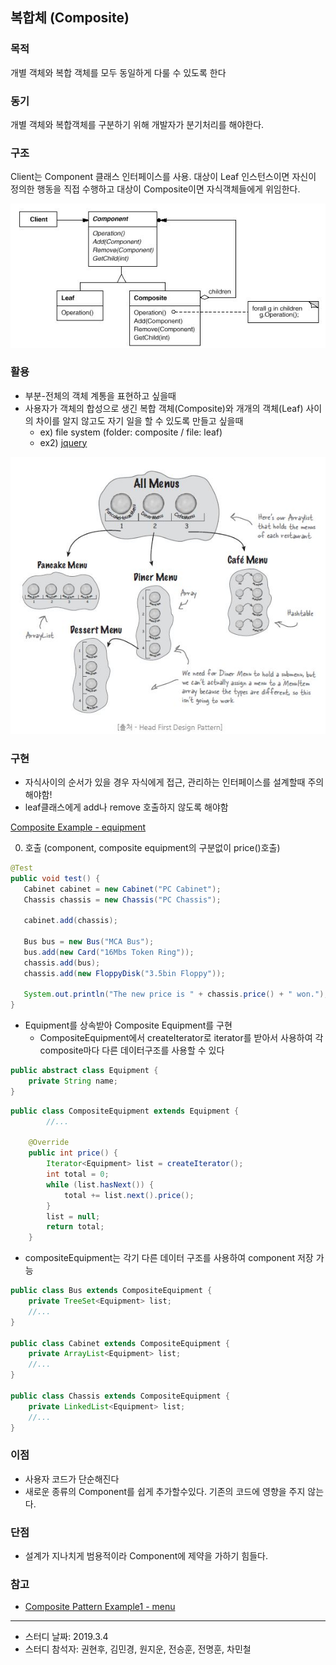 ## 복합체 (Composite)

### 목적
개별 객체와 복합 객체를 모두 동일하게 다룰 수 있도록 한다

### 동기
개별 객체와 복합객체를 구분하기 위해 개발자가 분기처리를 해야한다.


### 구조
Client는 Component 클래스 인터페이스를 사용.
대상이 Leaf 인스턴스이면 자신이 정의한 행동을 직접 수행하고
대상이 Composite이면 자식객체들에게 위임한다.

![composite](images/composite.png)

### 활용
- 부분-전체의 객체 계통을 표현하고 싶을때
- 사용자가 객체의 합성으로 생긴 복합 객체(Composite)와 개개의 객체(Leaf) 사이의 차이를 알지 않고도 자기 일을 할 수 있도록 만들고 싶을때
	- ex) file system (folder: composite / file: leaf)
	- ex2) [jquery](https://subscription.packtpub.com/book/web_development/9781785888687/1/ch01lvl1sec09/the-composite-pattern)

![composite_ex](images/composite_ex1.jpg)

### 구현
- 자식사이의 순서가 있을 경우 자식에게 접근, 관리하는 인터페이스를 설계할때 주의해야함!
- leaf클래스에게 add나 remove 호출하지 않도록 해야함

[Composite Example - equipment](https://github.com/betterdevstomorrow/design-patterns/tree/master/Structural_Patterns/composite-example/equipment)

0. 호출 (component, composite equipment의 구분없이 price()호출)
 ```java
@Test
public void test() {
    Cabinet cabinet = new Cabinet("PC Cabinet");
    Chassis chassis = new Chassis("PC Chassis");

    cabinet.add(chassis);

    Bus bus = new Bus("MCA Bus");
    bus.add(new Card("16Mbs Token Ring"));
    chassis.add(bus);
    chassis.add(new FloppyDisk("3.5bin Floppy"));

    System.out.println("The new price is " + chassis.price() + " won.");
}
```


- Equipment를 상속받아 Composite Equipment를 구현
   - CompositeEquipment에서 createIterator로 iterator를 받아서 사용하여 각 composite마다 다른 데이터구조를 사용할 수 있다

```java
public abstract class Equipment {
    private String name;
}
```
   
```java
public class CompositeEquipment extends Equipment {
        //... 

	@Override
	public int price() {
		Iterator<Equipment> list = createIterator();
		int total = 0;
		while (list.hasNext()) {
			total += list.next().price();
		}
		list = null;
		return total;
	}
```

- compositeEquipment는 각기 다른 데이터 구조를 사용하여 component 저장 가능
```java
public class Bus extends CompositeEquipment {
    private TreeSet<Equipment> list;
    //...
}

public class Cabinet extends CompositeEquipment {
    private ArrayList<Equipment> list;
    //...
}

public class Chassis extends CompositeEquipment {
    private LinkedList<Equipment> list;
    //...
}
```

### 이점
- 사용자 코드가 단순해진다
- 새로운 종류의 Component를 쉽게 추가할수있다. 기존의 코드에 영향을 주지 않는다.

### 단점
- 설계가 지나치게 범용적이라 Component에 제약을 가하기 힘들다. 

### 참고
- [Composite Pattern Example1 - menu](
https://blog.naver.com/klp0712/220855121178)



---

- 스터디 날짜: 2019.3.4
- 스터디 참석자: 권현후, 김민경, 원지운, 전승훈, 전명훈, 차민철
